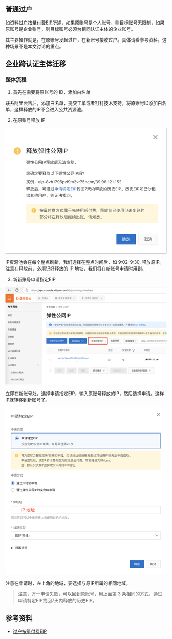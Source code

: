 ## 普通过户

如资料[过户按量付费EIP](https://help.aliyun.com/zh/eip/transfer-pay-as-you-go-eip)所述，如果原账号是个人账号，则目标账号无限制，如果原账号是企业账号，则目标账号必须为相同认证主体的企业账号。

其主要操作就是，在原账号发起过户，在新账号接收过户。具体请看参考资料，这种场景不是本文讨论的重点。

## 企业跨认证主体迁移

### 整体流程

1. 首先在需要将原账号的 ID，添加白名单

联系阿里云售后，添加白名单，提交工单或者钉钉技术支持，将原账号ID添加白名单，这样释放的IP不会进入公共资源池。

2. 在原账号释放 IP

![alt text](image-4.png)

IP资源池会在每个整点刷新，我们选择在整点时间后，如 9:02-9:30, 释放原IP。注意在释放前，必须记好释放的 IP 地址，我们将在新账号申请时用到。

3. 新新账号申请指定EIP

![alt text](image-5.png)

立即在新账号处，选择申请指定EIP，输入原账号释放的IP，然后选择申请。这样IP就转移到新账号了。


![alt text](image-6.png)

注意在申请时，左上角的地域，要选择与原IP所属的相同地域。

> 注意，万一申请失败，可以回到原账号，用上面第 3 条相同的方式，通过申请特定EIP找回7天内释放的历史EIP。


## 参考资料

- [过户按量付费EIP](https://help.aliyun.com/zh/eip/transfer-pay-as-you-go-eip)